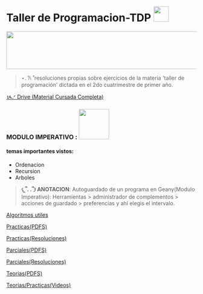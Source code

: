 # Taller de Programacion-TDP  <img src="https://i.pinimg.com/736x/67/4b/15/674b152fdeeaefb28f7b47210c029566.jpg" width="40" height="40">

<img src="https://i.pinimg.com/originals/b7/fe/09/b7fe0977bad1950393d6450f32a37ca0.gif" width="650" height="100">



> ⋆. 𐙚 ˚resoluciones propias sobre ejercicios de la materia 'taller de programación' dictada en el 2do cuatrimestre de primer año.

<a href="https://drive.google.com/drive/folders/1Zima9quYKk92Z_nyHdGYrtXfBaZAGnwu" target="_blank">ᝰ.ᐟ Drive (Material Cursada Completa)</a>


### MODULO IMPERATIVO : <img src="https://i.pinimg.com/736x/91/56/c1/9156c17755c3a0a7ca71ee1c5c097606.jpg" width="80" height="">

#### temas importantes vistos: 
* Ordenacion
* Recursion 
* Arboles


>**𐔌՞. .՞𐦯 ANOTACION**: Autoguardado de un programa en Geany(Modulo Imperativo): Herramientas > administrador de complementos > acciones de guardado > preferencias y ahí elegis el intervalo.


<a href="https://github.com/dulicito/Taller-de-Programacion-TDP-/tree/main/%E2%8A%B9%20%E0%A3%AA%20%CB%96%20Algoritmos/%E2%8A%B9%20%E0%A3%AA%20%CB%96%20Modulo%20Imperativo" target="_blank">Algoritmos utiles</a>

<a href="https://drive.google.com/drive/folders/19dW_WunhpnnZtwKNRxm63wZa_KW-OkKF" target="_blank">Practicas(PDFS)</a>

<a href="https://github.com/dulicito/Taller-de-Programacion-TDP-/tree/main/%E2%8A%B9%20%E0%A3%AA%20%CB%96%20Modulo%20Imperativo%20/%E2%8A%B9%20%E0%A3%AA%20%CB%96Practicas" target="_blank">Practicas(Resoluciones)</a>

<a href="https://drive.google.com/drive/folders/1Mvh_OE30JeMtmmPuxIxFfnDu2EzgWEUz" target="_blank">Parciales(PDFS)</a>

<a href="https://github.com/dulicito/Taller-de-Programacion-TDP-/tree/main/%E2%8A%B9%20%E0%A3%AA%20%CB%96%20Parciales/%E2%8A%B9%20%E0%A3%AA%20%CB%96%20Imperativo" target="_blank">Parciales(Resoluciones)</a>

<a href="https://drive.google.com/drive/folders/1zh5JAgjEodbynRxS5s5YDH4NncYZUJXf" target="_blank">Teorias(PDFS)</a>

<a href="https://www.youtube.com/watch?v=0dXSmfKcrhI&list=PL5dqmXOcJSUpBrwCN1A-kkkyGqANquoGC" target="_blank">Teorias/Practicas(Videos)</a>
